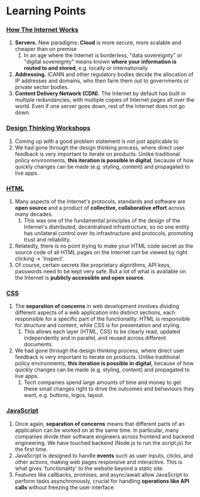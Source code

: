 # Learning Points

### [How The Internet Works](https://docs.google.com/presentation/d/12su5WrpCPGDdJFkRA7WuCRqmAMv29bTyg\_pXOxgYJqg/edit?usp=sharing) <a href="#how-the-internet-works" id="how-the-internet-works"></a>

1. **Servers.** New paradigms: **Cloud** is more secure, more scalable and cheaper than on premise
   1. In an age where the Internet is borderless, "data sovereignty" or "digital sovereignty" means known **where your information is routed to and stored**, e.g. locally or internationally
2. **Addressing.** ICANN and other regulatory bodies decide the allocation of IP addresses and domains, who then farm them out to governments or private sector bodies.
3. **Content Delivery Network (CDN).** The Internet by default has built in multiple redundancies, with multiple copies of Internet pages all over the world. Even if one server goes down, rest of the Internet does not go down.

### [Design Thinking Workshops](https://docs.google.com/presentation/d/1t6GhtbrqaatBF4sEKQwV7tKkTy\_vjYQyTrHnjLmkRPw/edit?usp=sharing) <a href="#design-thinking-workshops" id="design-thinking-workshops"></a>

1. Coming up with a good problem statement is not just applicable to
2. We had gone through the design thinking process, where direct user feedback is very important to iterate on products. Unlike traditional policy environments, **this iteration is possible in digital**, because of how quickly changes can be made (e.g. styling, content) and propagated to live apps.

### [HTML](https://docs.google.com/presentation/d/1dCoYu3hbezjPL7Sv-eb4sg6YMp8uRyzfno0\_1mKgA7U/edit?usp=sharing) <a href="#html" id="html"></a>

1. Many aspects of the Internet's protocols, standards and software are **open source** and a product of **collective, collaborative effort** across many decades.
   1. This was one of the fundamental principles of the design of the Internet's distributed, decentralised infrastructure, so no one entity has unilateral control over its infrastructure and protocols, promoting trust and reliability.
2. Relatedly, there is no point trying to make your HTML code secret as the source code of all HTML pages on the Internet can be viewed by right clicking -> 'Inspect'.
3. Of course, certain secrets like proprietary algorithms, API keys, passwords need to be kept very safe. But a lot of what is available on the Internet is **publicly accessible and open source**.

### [CSS](https://docs.google.com/presentation/d/15hGVuy630iMFga7RZD77Bft9JhJNuKbETMtiMCJxWwI/edit?usp=sharing) <a href="#css" id="css"></a>

1. The **separation of concerns** in web development involves dividing different aspects of a web application into distinct sections, each responsible for a specific part of the functionality. HTML is responsible for structure and content, while CSS is for presentation and styling.
   1. This allows each layer (HTML, CSS) to be clearly read, updated independently and in parallel, and reused across different documents.
2. We had gone through the design thinking process, where direct user feedback is very important to iterate on products. Unlike traditional policy environments, **this iteration is possible in digital**, because of how quickly changes can be made (e.g. styling, content) and propagated to live apps.
   1. Tech companies spend large amounts of time and money to get these small changes right to drive the outcomes and behaviours they want, e.g. buttons, logos, layout.

### [JavaScript](https://docs.google.com/presentation/d/1CXiN0koSylM\_22-HZmxboNmfmtafJOjQjbqyUOIJQqM/edit?usp=sharing) <a href="#javascript" id="javascript"></a>

1. Once again, **separation of concerns** means that different parts of an application can be worked on at the same time. In particular, many companies divide their software engineers across frontend and backend engineering. We have touched backend (Node.js to run the script.js) for the first time.
2. JavaScript is designed to handle **events** such as user inputs, clicks, and other actions, making web pages responsive and interactive. This is what gives 'functionality' to the website beyond a static site.
3. Features like callbacks, promises, and async/await allow JavaScript to perform tasks asynchronously, crucial for handling **operations like API calls** without freezing the user interface.
